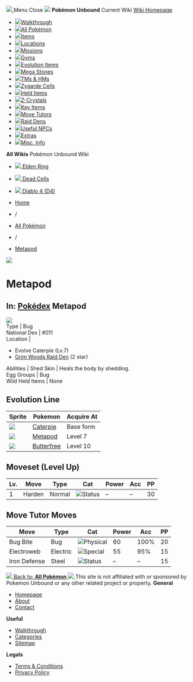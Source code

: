 [ ![](https://static.unboundwiki.com/wp-content/assets/images/2024/07/unbound-game-logo-x50.png) ](https://unboundwiki.com/pokemon/metapod/<https:/unboundwiki.com/>)
Menu Close
![](https://static.unboundwiki.com/wp-content/assets/images/2024/07/pokemon-unbound-frozen-heights-game-icon.jpg)
**Pokémon Unbound**
Current Wiki
[ Wiki Homepage ](https://unboundwiki.com/pokemon/metapod/<https:/unboundwiki.com/>)
  * [![](https://static.unboundwiki.com/wp-content/assets/images/2024/07/unbound-walkthrough-start-preview.jpg)Walkthrough](https://unboundwiki.com/pokemon/metapod/<https:/unboundwiki.com/walkthrough/>)
  * [![](https://static.unboundwiki.com/wp-content/assets/images/2024/07/pokemon-unbound-lab-exterior-150x150.jpg)All Pokémon](https://unboundwiki.com/pokemon/metapod/<https:/unboundwiki.com/pokemon/>)
  * [![](https://static.unboundwiki.com/wp-content/assets/images/2024/07/items-market-150x150.jpg)Items](https://unboundwiki.com/pokemon/metapod/<https:/unboundwiki.com/items/>)
  * [![](https://static.unboundwiki.com/wp-content/assets/images/2024/08/world-map-pokemon-unbound.jpg)Locations](https://unboundwiki.com/pokemon/metapod/<https:/unboundwiki.com/locations/>)
  * [![](https://static.unboundwiki.com/wp-content/assets/images/2024/07/missions-icon-150x150.jpg)Missions](https://unboundwiki.com/pokemon/metapod/<https:/unboundwiki.com/missions/>)
  * [![](https://static.unboundwiki.com/wp-content/assets/images/2024/12/exterior-crater-town-gym-200x200.jpg)Gyms](https://unboundwiki.com/pokemon/metapod/<https:/unboundwiki.com/gyms/>)
  * [![](https://static.unboundwiki.com/wp-content/assets/images/2024/08/evolutionary-items.jpg)Evolution Items](https://unboundwiki.com/pokemon/metapod/<https:/unboundwiki.com/items/evolution-items/>)
  * [![](https://static.unboundwiki.com/wp-content/assets/images/2024/07/mega-stone-150x150.jpg)Mega Stones](https://unboundwiki.com/pokemon/metapod/<https:/unboundwiki.com/mega-stones/>)
  * [![](https://static.unboundwiki.com/wp-content/assets/images/2024/07/tmloc-150x150.png)TMs & HMs](https://unboundwiki.com/pokemon/metapod/<https:/unboundwiki.com/tms-hms/>)
  * [![](https://static.unboundwiki.com/wp-content/assets/images/2024/08/zygarde-house.jpg)Zygarde Cells](https://unboundwiki.com/pokemon/metapod/<https:/unboundwiki.com/items/zygarde-cells/>)
  * [![](https://static.unboundwiki.com/wp-content/assets/images/2024/10/helditems-endgame-shop-200x200.jpg)Held Items](https://unboundwiki.com/pokemon/metapod/<https:/unboundwiki.com/items/held-items/>)
  * [![](https://static.unboundwiki.com/wp-content/assets/images/2024/08/zcrystals-listing-preview.jpg)Z-Crystals](https://unboundwiki.com/pokemon/metapod/<https:/unboundwiki.com/z-crystals/>)
  * [![](https://static.unboundwiki.com/wp-content/assets/images/2024/08/cube.jpg)Key Items](https://unboundwiki.com/pokemon/metapod/<https:/unboundwiki.com/items/key-items/>)
  * [![](https://static.unboundwiki.com/wp-content/assets/images/2024/09/move-tutors-preview.jpg)Move Tutors](https://unboundwiki.com/pokemon/metapod/<https:/unboundwiki.com/misc-info/move-tutors/>)
  * [![](https://static.unboundwiki.com/wp-content/assets/images/2024/10/raid-den-area-pokemon-unbound-lightv.jpg)Raid Dens](https://unboundwiki.com/pokemon/metapod/<https:/unboundwiki.com/raid-dens/>)
  * [![](https://static.unboundwiki.com/wp-content/assets/images/2024/11/useful-npc-preview-200x200.jpg)Useful NPCs](https://unboundwiki.com/pokemon/metapod/<https:/unboundwiki.com/misc-info/useful-npcs/>)
  * [![](https://static.unboundwiki.com/wp-content/assets/images/2024/10/kyurem-unbound-sidequest-200x200.jpg)Extras](https://unboundwiki.com/pokemon/metapod/<https:/unboundwiki.com/extras/>)
  * [![](https://static.unboundwiki.com/wp-content/assets/images/2024/08/dehara-mart.png)Misc. Info](https://unboundwiki.com/pokemon/metapod/<https:/unboundwiki.com/misc-info/>)


**All Wikis**
Pokémon Unbound Wiki
  * [ ![](https://unboundwiki.com/wp-content/themes/stratswiki/assets/img/wiki/elden-ring.png) Elden Ring ](https://unboundwiki.com/pokemon/metapod/<#>)
  * [ ![](https://unboundwiki.com/wp-content/themes/stratswiki/assets/img/wiki/dead-cells.jpg) Dead Cells ](https://unboundwiki.com/pokemon/metapod/<#>)
  * [ ![](https://unboundwiki.com/wp-content/themes/stratswiki/assets/img/wiki/diablo.png) Diablo 4 (D4) ](https://unboundwiki.com/pokemon/metapod/<#>)


  * [ Home ](https://unboundwiki.com/pokemon/metapod/<https:/unboundwiki.com/>)
  * /
  * [ All Pokémon ](https://unboundwiki.com/pokemon/metapod/<https:/unboundwiki.com/pokemon/>)
  * /
  * [ Metapod ](https://unboundwiki.com/pokemon/metapod/<https:/unboundwiki.com/pokemon/metapod/>)

![](https://static.unboundwiki.com/wp-content/assets/images/2024/11/metapod-scaled-1.png)
# Metapod
In: [Pokédex](https://unboundwiki.com/pokemon/metapod/<https:/unboundwiki.com/category/pokedex/>)
Metapod  
---  
![](https://static.unboundwiki.com/wp-content/assets/sprites/pokemon/metapod.png)  
Type | Bug  
National Dex | #011  
Location | 
  * Evolve Caterpie (Lv.7)
  * [Grim Woods Raid Den](https://unboundwiki.com/pokemon/metapod/<https:/unboundwiki.com/raid-dens/grim-woods-raid-den/>) (2 star)

  
Abilities | Shed Skin | Heals the body by shedding.  
Egg Groups | Bug  
Wild Held Items | None  
## Evolution Line
Sprite | Pokemon | Acquire At  
---|---|---  
![](https://static.unboundwiki.com/wp-content/assets/sprites/pokemon/caterpie.png) | [Caterpie](https://unboundwiki.com/pokemon/metapod/<https:/unboundwiki.com/pokemon/caterpie/>) | Base form  
![](https://static.unboundwiki.com/wp-content/assets/sprites/pokemon/metapod.png) | [Metapod](https://unboundwiki.com/pokemon/metapod/<https:/unboundwiki.com/pokemon/metapod/>) | Level 7  
![](https://static.unboundwiki.com/wp-content/assets/sprites/pokemon/butterfree.png) | [Butterfree](https://unboundwiki.com/pokemon/metapod/<https:/unboundwiki.com/pokemon/butterfree/>) | Level 10  
## Moveset (Level Up)
Lv. | Move | Type | Cat | Power | Acc | PP  
---|---|---|---|---|---|---  
1 | Harden | Normal | ![Status](https://static.unboundwiki.com/wp-content/assets/icons/ui/status.png) | – | – | 30  
## Move Tutor Moves
Move | Type | Cat | Power | Acc | PP  
---|---|---|---|---|---  
Bug Bite | Bug | ![Physical](https://static.unboundwiki.com/wp-content/assets/icons/ui/physical.png) | 60 | 100% | 20  
Electroweb | Electric | ![Special](https://static.unboundwiki.com/wp-content/assets/icons/ui/special.png) | 55 | 95% | 15  
Iron Defense | Steel | ![Status](https://static.unboundwiki.com/wp-content/assets/icons/ui/status.png) | – | – | 15  
[ ![](https://static.unboundwiki.com/wp-content/assets/images/2024/07/pokemon-unbound-lab-exterior.jpg) Back to: **All Pokémon** ](https://unboundwiki.com/pokemon/metapod/<https:/unboundwiki.com/pokemon/>)
[ ![](https://static.unboundwiki.com/wp-content/assets/images/2024/07/unbound-game-logo-x50.png) ](https://unboundwiki.com/pokemon/metapod/<https:/unboundwiki.com/>)
This site is not affiliated with or sponsored by Pokemon Unbound or any other related project or property. 
**General**
  * [ Homepage ](https://unboundwiki.com/pokemon/metapod/<https:/unboundwiki.com/>)
  * [ About ](https://unboundwiki.com/pokemon/metapod/<https:/unboundwiki.com/about/>)
  * [ Contact ](https://unboundwiki.com/pokemon/metapod/<https:/unboundwiki.com/contact/>)


**Useful**
  * [ Walkthrough ](https://unboundwiki.com/pokemon/metapod/<https:/unboundwiki.com/walkthrough/>)
  * [ Categories ](https://unboundwiki.com/pokemon/metapod/<https:/unboundwiki.com/categories/>)
  * [ Sitemap ](https://unboundwiki.com/pokemon/metapod/<https:/unboundwiki.com/sitemap/>)


**Legals**
  * [ Terms & Conditions ](https://unboundwiki.com/pokemon/metapod/<https:/unboundwiki.com/terms-conditions/>)
  * [ Privacy Policy ](https://unboundwiki.com/pokemon/metapod/<https:/unboundwiki.com/privacy-policy/>)


